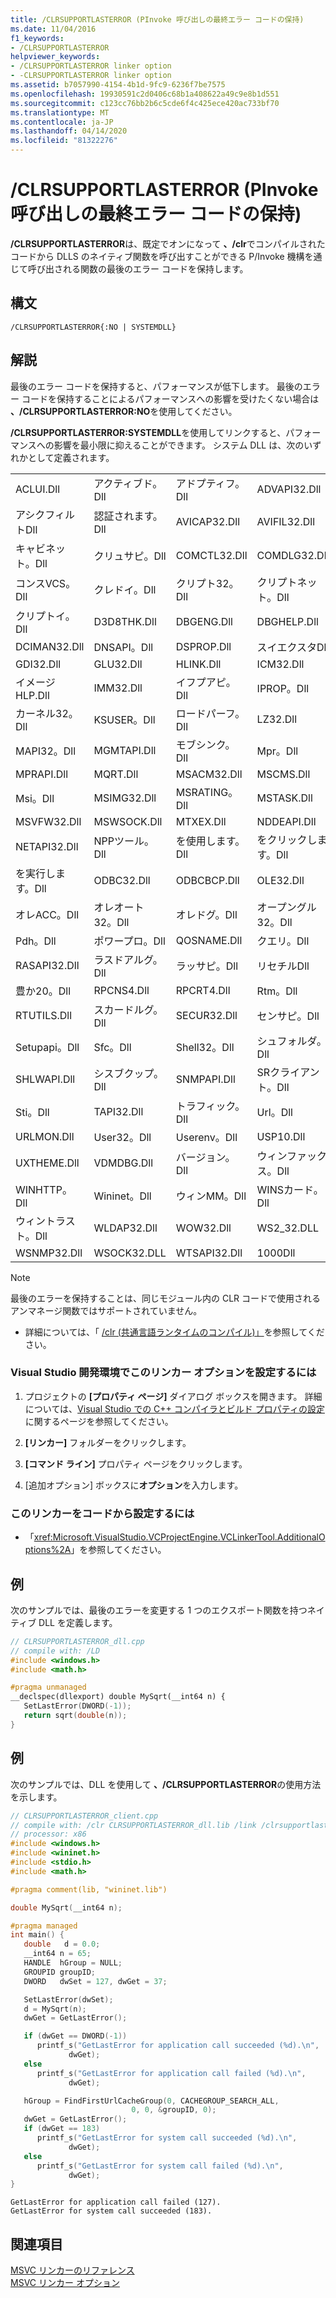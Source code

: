 ```yaml
---
title: /CLRSUPPORTLASTERROR (PInvoke 呼び出しの最終エラー コードの保持)
ms.date: 11/04/2016
f1_keywords:
- /CLRSUPPORTLASTERROR
helpviewer_keywords:
- /CLRSUPPORTLASTERROR linker option
- -CLRSUPPORTLASTERROR linker option
ms.assetid: b7057990-4154-4b1d-9fc9-6236f7be7575
ms.openlocfilehash: 19930591c2d0406c68b1a408622a49c9e8b1d551
ms.sourcegitcommit: c123cc76bb2b6c5cde6f4c425ece420ac733bf70
ms.translationtype: MT
ms.contentlocale: ja-JP
ms.lasthandoff: 04/14/2020
ms.locfileid: "81322276"
---
```

# <a name="clrsupportlasterror-preserve-last-error-code-for-pinvoke-calls"></a>/CLRSUPPORTLASTERROR (PInvoke 呼び出しの最終エラー コードの保持)

**/CLRSUPPORTLASTERROR**は、既定でオンになって **、/clr**でコンパイルされたコードから DLLS のネイティブ関数を呼び出すことができる P/Invoke 機構を通じて呼び出される関数の最後のエラー コードを保持します。

## <a name="syntax"></a>構文

```
/CLRSUPPORTLASTERROR{:NO | SYSTEMDLL}
```

## <a name="remarks"></a>解説

最後のエラー コードを保持すると、パフォーマンスが低下します。  最後のエラー コードを保持することによるパフォーマンスへの影響を受けたくない場合は **、/CLRSUPPORTLASTERROR:NO**を使用してください。

**/CLRSUPPORTLASTERROR:SYSTEMDLL**を使用してリンクすると、パフォーマンスへの影響を最小限に抑えることができます。  システム DLL は、次のいずれかとして定義されます。

|||||
|-|-|-|-|
|ACLUI.Dll|アクティブド。Dll|アドプティフ。Dll|ADVAPI32.Dll|
|アシクフィルトDll|認証されます。Dll|AVICAP32.Dll|AVIFIL32.Dll|
|キャビネット。Dll|クリュサピ。Dll|COMCTL32.Dll|COMDLG32.Dll|
|コンスVCS。Dll|クレドイ。Dll|クリプト32。Dll|クリプトネット。Dll|
|クリプトイ。Dll|D3D8THK.Dll|DBGENG.Dll|DBGHELP.Dll|
|DCIMAN32.Dll|DNSAPI。Dll|DSPROP.Dll|スイエクスタDll|
|GDI32.Dll|GLU32.Dll|HLINK.Dll|ICM32.Dll|
|イメージHLP.Dll|IMM32.Dll|イフプアピ。Dll|IPROP。Dll|
|カーネル32。Dll|KSUSER。Dll|ロードパーフ。Dll|LZ32.Dll|
|MAPI32。Dll|MGMTAPI.Dll|モブシンク。Dll|Mpr。Dll|
|MPRAPI.Dll|MQRT.Dll|MSACM32.Dll|MSCMS.Dll|
|Msi。Dll|MSIMG32.Dll|MSRATING。Dll|MSTASK.Dll|
|MSVFW32.Dll|MSWSOCK.Dll|MTXEX.Dll|NDDEAPI.Dll|
|NETAPI32.Dll|NPPツール。Dll|を使用します。Dll|をクリックします。Dll|
|を実行します。Dll|ODBC32.Dll|ODBCBCP.Dll|OLE32.Dll|
|オレACC。Dll|オレオート32。Dll|オレドグ。Dll|オープングル32。Dll|
|Pdh。Dll|ポワープロ。Dll|QOSNAME.Dll|クエリ。Dll|
|RASAPI32.Dll|ラスドアルグ。Dll|ラッサピ。Dll|リセチルDll|
|豊か20。Dll|RPCNS4.Dll|RPCRT4.Dll|Rtm。Dll|
|RTUTILS.Dll|スカードルグ。Dll|SECUR32.Dll|センサピ。Dll|
|Setupapi。Dll|Sfc。Dll|Shell32。Dll|シュフォルダ。Dll|
|SHLWAPI.Dll|シスブクップ。Dll|SNMPAPI.Dll|SRクライアント。Dll|
|Sti。Dll|TAPI32.Dll|トラフィック。Dll|Url。Dll|
|URLMON.Dll|User32。Dll|Userenv。Dll|USP10.Dll|
|UXTHEME.Dll|VDMDBG.Dll|バージョン。Dll|ウィンファックス。Dll|
|WINHTTP。Dll|Wininet。Dll|ウィンMM。Dll|WINSカード。Dll|
|ウィントラスト。Dll|WLDAP32.Dll|WOW32.Dll|WS2_32.DLL|
|WSNMP32.Dll|WSOCK32.DLL|WTSAPI32.Dll|1000Dll|

> [!NOTE]
> 最後のエラーを保持することは、同じモジュール内の CLR コードで使用されるアンマネージ関数ではサポートされていません。

- 詳細については、「 [/clr (共通言語ランタイムのコンパイル)」](clr-common-language-runtime-compilation.md)を参照してください。

### <a name="to-set-this-linker-option-in-the-visual-studio-development-environment"></a>Visual Studio 開発環境でこのリンカー オプションを設定するには

1. プロジェクトの **[プロパティ ページ]** ダイアログ ボックスを開きます。 詳細については、[Visual Studio での C++ コンパイラとビルド プロパティの設定](../working-with-project-properties.md)に関するページを参照してください。

1. **[リンカー]** フォルダーをクリックします。

1. **[コマンド ライン]** プロパティ ページをクリックします。

1. [追加オプション] ボックスに**オプション**を入力します。

### <a name="to-set-this-linker-option-programmatically"></a>このリンカーをコードから設定するには

- 「<xref:Microsoft.VisualStudio.VCProjectEngine.VCLinkerTool.AdditionalOptions%2A>」を参照してください。

## <a name="example"></a>例

次のサンプルでは、最後のエラーを変更する 1 つのエクスポート関数を持つネイティブ DLL を定義します。

```cpp
// CLRSUPPORTLASTERROR_dll.cpp
// compile with: /LD
#include <windows.h>
#include <math.h>

#pragma unmanaged
__declspec(dllexport) double MySqrt(__int64 n) {
   SetLastError(DWORD(-1));
   return sqrt(double(n));
}
```

## <a name="example"></a>例

次のサンプルでは、DLL を使用して **、/CLRSUPPORTLASTERROR**の使用方法を示します。

```cpp
// CLRSUPPORTLASTERROR_client.cpp
// compile with: /clr CLRSUPPORTLASTERROR_dll.lib /link /clrsupportlasterror:systemdll
// processor: x86
#include <windows.h>
#include <wininet.h>
#include <stdio.h>
#include <math.h>

#pragma comment(lib, "wininet.lib")

double MySqrt(__int64 n);

#pragma managed
int main() {
   double   d = 0.0;
   __int64 n = 65;
   HANDLE  hGroup = NULL;
   GROUPID groupID;
   DWORD   dwSet = 127, dwGet = 37;

   SetLastError(dwSet);
   d = MySqrt(n);
   dwGet = GetLastError();

   if (dwGet == DWORD(-1))
      printf_s("GetLastError for application call succeeded (%d).\n",
             dwGet);
   else
      printf_s("GetLastError for application call failed (%d).\n",
             dwGet);

   hGroup = FindFirstUrlCacheGroup(0, CACHEGROUP_SEARCH_ALL,
                           0, 0, &groupID, 0);
   dwGet = GetLastError();
   if (dwGet == 183)
      printf_s("GetLastError for system call succeeded (%d).\n",
             dwGet);
   else
      printf_s("GetLastError for system call failed (%d).\n",
             dwGet);
}
```

```Output
GetLastError for application call failed (127).
GetLastError for system call succeeded (183).
```

## <a name="see-also"></a>関連項目

[MSVC リンカーのリファレンス](linking.md)<br/>
[MSVC リンカー オプション](linker-options.md)
